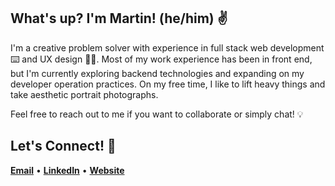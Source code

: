 ## What's up? I'm Martin! (he/him) ✌️
I'm a creative problem solver with experience in full stack web development ⌨️ and UX design 🤔📝. Most of my work experience has been in front end, but I'm currently exploring backend technologies and expanding on my developer operation practices. On my free time, I like to lift heavy things and take aesthetic portrait photographs. 

Feel free to reach out to me if you want to collaborate or simply chat! 💡

## Let's Connect! 🤝
[__Email__](https://mailto:martinremags@gmail.com) • [__LinkedIn__](https://www.linkedin.com/in/martinmags/) • [__Website__](https://martinmags.github.io/)



<!--
**martinmags/martinmags** is a ✨ _special_ ✨ repository because its `README.md` (this file) appears on your GitHub profile.

Here are some ideas to get you started:

- 🔭 I’m currently working on ...
- 🌱 I’m currently learning ...
- 👯 I’m looking to collaborate on ...
- 🤔 I’m looking for help with ...
- 💬 Ask me about ...
- 📫 How to reach me: ...
- 😄 Pronouns: ...
- ⚡ Fun fact: ...
-->

